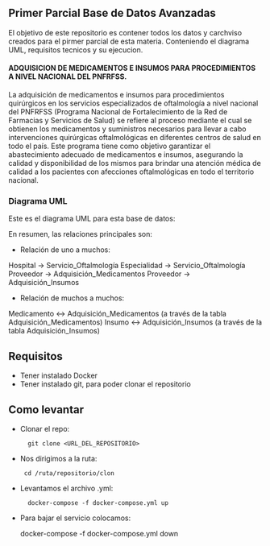 ## Primer Parcial Base de Datos Avanzadas

El objetivo de este repositorio es contener todos los datos y carchviso creados para el pirmer parcial de esta materia. Conteniendo el diagrama UML, requisitos tecnicos y su ejecucion.

#### ADQUISICION DE MEDICAMENTOS E INSUMOS PARA PROCEDIMIENTOS A NIVEL NACIONAL DEL PNFRFSS.

La adquisición de medicamentos e insumos para procedimientos quirúrgicos en los servicios especializados de oftalmología a nivel nacional del PNFRFSS (Programa Nacional de Fortalecimiento de la Red de Farmacias y Servicios de Salud) se refiere al proceso mediante el cual se obtienen los medicamentos y suministros necesarios para llevar a cabo intervenciones quirúrgicas oftalmológicas en diferentes centros de salud en todo el país. Este programa tiene como objetivo garantizar el abastecimiento adecuado de medicamentos e insumos, asegurando la calidad y disponibilidad de los mismos para brindar una atención médica de calidad a los pacientes con afecciones oftalmológicas en todo el territorio nacional.

### Diagrama UML

Este es el diagrama UML para esta base de datos:





En resumen, las relaciones principales son:

* Relación de uno a muchos:

Hospital -> Servicio_Oftalmología
Especialidad -> Servicio_Oftalmología
Proveedor -> Adquisición_Medicamentos
Proveedor -> Adquisición_Insumos
* Relación de muchos a muchos:

Medicamento <-> Adquisición_Medicamentos (a través de la tabla Adquisición_Medicamentos)
Insumo <-> Adquisición_Insumos (a través de la tabla Adquisición_Insumos)

## Requisitos

* Tener instalado Docker
* Tener instalado git, para poder clonar el repositorio

## Como levantar

* Clonar el repo:

        git clone <URL_DEL_REPOSITORIO>
* Nos dirigimos a la ruta:

       cd /ruta/repositorio/clon
* Levantamos el archivo .yml:

        docker-compose -f docker-compose.yml up

* Para bajar el servicio colocamos: 

     docker-compose -f docker-compose.yml down




